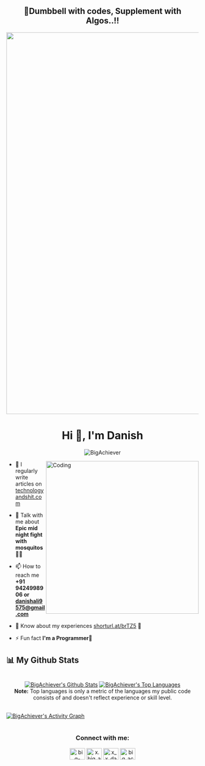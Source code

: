 <h2 align="center">👀Dumbbell with codes, Supplement with Algos..!!</h2>

<img align ="center"  width="1000" src ="https://i.pinimg.com/originals/75/37/15/75371533a48898e54f01a9a43921b934.gif">
<h1 align="center">Hi 👋, I'm Danish</h1>
<p align="center"> <img src="https://komarev.com/ghpvc/?username=BigAchiever&label=Profile%20views&color=0e75b6&style=flat" alt="BigAchiever" /> </p>
<img align ="right" alt="Coding" width="400" src ="https://art.pixilart.com/56befb79971812c.gif">

- 📝 I regularly write articles on [technologyandshit.com](technologyandshit.com)

- 💬 Talk with me about **Epic mid night fight with mosquitos 🦟🤧**

- 📫 How to reach me **+91 9424998906 or danishali9575@gmail.com**

- 📄 Know about my experiences [shorturl.at/brTZ5](https://shorturl.at/brTZ5) 📖

- ⚡ Fun fact **I'm a Programmer🙂**



## 📊 My Github Stats
<p align="center">
  <br/>
    <a href="https://github.com/BigAchiever/github-readme-stats"><img alt="BigAchiever's Github Stats" src="https://github-readme-stats.vercel.app/api?username=BigAchiever&show_icons=true&count_private=true&theme=react&hide_border=true&bg_color=0D1117" /></a>
  <a href="https://github.com/BigAchiever/github-readme-stats"><img alt="BigAchiever's Top Languages" src="https://github-readme-stats.vercel.app/api/top-langs/?username=BigAchiever&langs_count=8&count_private=true&layout=compact&theme=react&hide_border=true&bg_color=0D1117" /></a>
  <br/>
  <b>Note:</b> Top languages is only a metric of the languages my public code consists of and doesn't reflect experience or skill level.


<br/>
<br/>
</p>
<a href="https://github.com/BigAchiever/github-readme-activity-graph"><img alt="BigAchiever's Activity Graph" src="https://activity-graph.herokuapp.com/graph?username=BigAchiever&bg_color=0D1117&color=5BCDEC&line=5BCDEC&point=FFFFFF&hide_border=true" /></a>

<br/>
<br/>


<h3 align="center">Connect with me:</h3>
<p align="center">
<a href="https://linkedin.com/in/big-achiever" target="blank"><img align="center" src="https://raw.githubusercontent.com/rahuldkjain/github-profile-readme-generator/master/src/images/icons/Social/linked-in-alt.svg" alt="big-achiever" height="30" width="40" /></a>
<a href="https://instagram.com/x.big_achiever.x" target="blank"><img align="center" src="https://raw.githubusercontent.com/rahuldkjain/github-profile-readme-generator/master/src/images/icons/Social/instagram.svg" alt="x.big_achiever.x" height="30" width="40" /></a>
<a href="https://www.codechef.com/users/x_x_danish_x_x" target="blank"><img align="center" src="https://cdn.jsdelivr.net/npm/simple-icons@3.1.0/icons/codechef.svg" alt="x_x_danish_x_x" height="30" width="40" /></a>
<a href="https://www.leetcode.com/big_achiever_786" target="blank"><img align="center" src="https://raw.githubusercontent.com/rahuldkjain/github-profile-readme-generator/master/src/images/icons/Social/leet-code.svg" alt="big_achiever_786" height="30" width="40" /></a>
</p>


